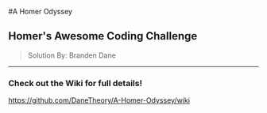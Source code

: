 #A Homer Odyssey

## Homer's Awesome Coding Challenge
> Solution By: Branden Dane

---

### Check out the Wiki for full details!  
https://github.com/DaneTheory/A-Homer-Odyssey/wiki
